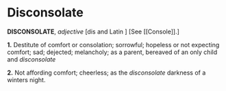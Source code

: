 # Disconsolate

**DISCONSOLATE**, _adjective_ \[dis and Latin \] \[See [[Console]].\]

**1.** Destitute of comfort or consolation; sorrowful; hopeless or not expecting comfort; sad; dejected; melancholy; as a parent, bereaved of an only child and _disconsolate_

**2.** Not affording comfort; cheerless; as the _disconsolate_ darkness of a winters night.
